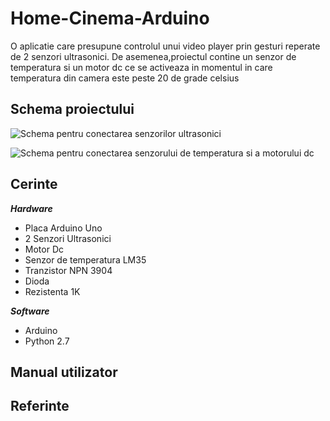# Home-Cinema-Arduino
O aplicatie care presupune controlul unui video player prin gesturi reperate de 2 senzori ultrasonici.
De asemenea,proiectul contine un senzor de temperatura si un motor dc ce se activeaza in momentul in care temperatura din camera este peste 20 de grade celsius

## Schema proiectului
![Schema pentru conectarea senzorilor ultrasonici](screenshot.png)


![Schema pentru conectarea senzorului de temperatura si a motorului dc](screenshot.png)

## Cerinte
  ***Hardware***
- Placa Arduino Uno
- 2 Senzori Ultrasonici
- Motor Dc
- Senzor de temperatura LM35
- Tranzistor NPN 3904
- Dioda
- Rezistenta 1K


***Software***
 - Arduino
 - Python 2.7




## Manual utilizator

## Referinte


